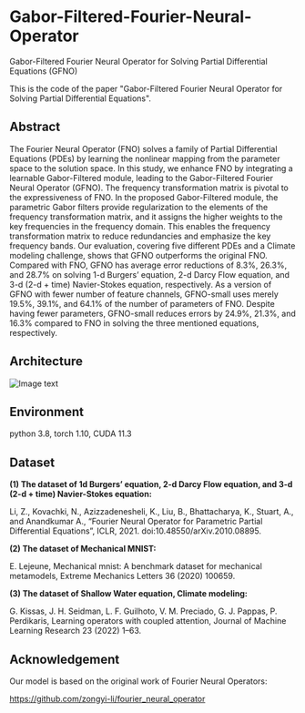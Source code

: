 # Gabor-Filtered-Fourier-Neural-Operator
Gabor-Filtered Fourier Neural Operator for Solving Partial Differential Equations (GFNO)

This is the code of the paper "Gabor-Filtered Fourier Neural Operator for Solving Partial Differential Equations".

## Abstract
The Fourier Neural Operator (FNO) solves a family of Partial Differential Equations (PDEs) by learning the nonlinear mapping from the parameter space to the solution space. In this study, we enhance FNO by integrating a learnable Gabor-Filtered module, leading to the Gabor-Filtered Fourier Neural Operator (GFNO).  The frequency transformation matrix is pivotal to the expressiveness of FNO. In the proposed Gabor-Filtered module,  the parametric Gabor filters provide regularization to the elements of the frequency transformation matrix, and it assigns the higher weights to the key frequencies in the frequency domain. This enables the frequency transformation matrix to reduce redundancies and emphasize the key frequency bands. Our evaluation, covering five different PDEs and a Climate modeling challenge, shows that GFNO outperforms the original FNO.  Compared with FNO, GFNO has average error reductions of 8.3%, 26.3%, and 28.7% on solving 1-d Burgers’ equation, 2-d Darcy Flow equation, and 3-d (2-d + time) Navier-Stokes equation, respectively. As a version of GFNO with fewer number of feature channels, GFNO-small uses merely 19.5%, 39.1%, and 64.1% of the number of parameters of FNO.  Despite having fewer parameters, GFNO-small reduces errors by 24.9%, 21.3%, and 16.3% compared to FNO in solving the three mentioned equations, respectively.


## Architecture 
![Image text](https://github.com/Kai-Qi/Gabor-Filtered-Fourier-Neural-Operator/Architecture.png)




## Environment
python 3.8, torch 1.10, CUDA 11.3

## Dataset
**(1) The dataset of 1d Burgers’ equation, 2-d Darcy Flow equation, and 3-d (2-d + time) Navier-Stokes equation:**

Li, Z., Kovachki, N., Azizzadenesheli, K., Liu, B., Bhattacharya, K., Stuart, A., and Anandkumar A., “Fourier Neural Operator for Parametric Partial Differential Equations”, ICLR, 2021. doi:10.48550/arXiv.2010.08895.


**(2) The dataset of Mechanical MNIST:**

E. Lejeune, Mechanical mnist: A benchmark dataset for mechanical metamodels, Extreme Mechanics Letters 36 (2020) 100659.

**(3) The dataset of Shallow Water equation, Climate modeling:**

G. Kissas, J. H. Seidman, L. F. Guilhoto, V. M. Preciado, G. J. Pappas, P. Perdikaris, Learning operators with coupled attention, Journal of
Machine Learning Research 23 (2022) 1–63.


## Acknowledgement
Our model is based on the original work of Fourier Neural Operators:

https://github.com/zongyi-li/fourier_neural_operator





